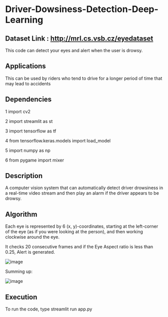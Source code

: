 # Driver-Dowsiness-Detection-Deep-Learning

## Dataset Link :  http://mrl.cs.vsb.cz/eyedataset

This code can detect your eyes and alert when the user is drowsy.

## Applications
This can be used by riders who tend to drive for a longer period of time that may lead to accidents

## Dependencies
1 import cv2

2 import streamlit as st

3 import tensorflow as tf

4 from tensorflow.keras.models import load_model

5 import numpy as np

6 from pygame import mixer

## Description
A computer vision system that can automatically detect driver drowsiness in a real-time video stream and then play an alarm if the driver appears to be drowsy.

## Algorithm

Each eye is represented by 6 (x, y)-coordinates, starting at the left-corner of the eye (as if you were looking at the person), and then working clockwise around the eye.

It checks 20 consecutive frames and if the Eye Aspect ratio is less than 0.25, Alert is generated.

![image](https://user-images.githubusercontent.com/84785447/145530429-803bb6e1-399e-4590-b8ef-1aceee45c38f.png)

Summing up:

![image](https://user-images.githubusercontent.com/84785447/145530534-266b30a8-3c04-48aa-94ab-126fdeff1612.png) 


## Execution 

To run the code, type streamlit run app.py


